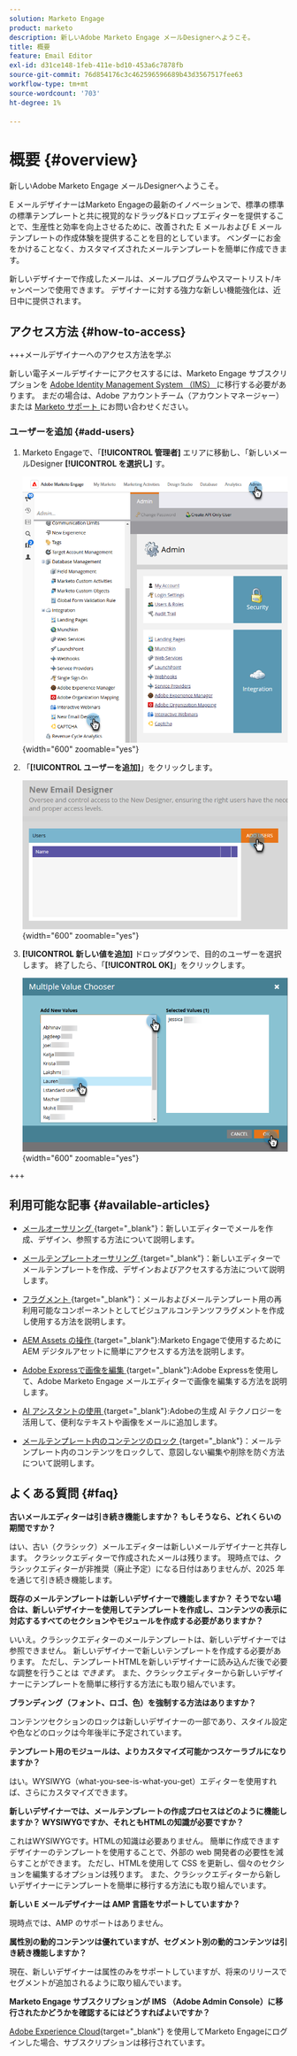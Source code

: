 ```yaml
---
solution: Marketo Engage
product: marketo
description: 新しいAdobe Marketo Engage メールDesignerへようこそ。
title: 概要
feature: Email Editor
exl-id: d31ce148-1feb-411e-bd10-453a6c7878fb
source-git-commit: 76d854176c3c462596596689b43d3567517fee63
workflow-type: tm+mt
source-wordcount: '703'
ht-degree: 1%

---
```


# 概要 {#overview}

新しいAdobe Marketo Engage メールDesignerへようこそ。

E メールデザイナーはMarketo Engageの最新のイノベーションで、標準の標準の標準テンプレートと共に視覚的なドラッグ&amp;ドロップエディターを提供することで、生産性と効率を向上させるために、改善された E メールおよび E メールテンプレートの作成体験を提供することを目的としています。 ベンダーにお金をかけることなく、カスタマイズされたメールテンプレートを簡単に作成できます。

新しいデザイナーで作成したメールは、メールプログラムやスマートリスト/キャンペーンで使用できます。 デザイナーに対する強力な新しい機能強化は、近日中に提供されます。

## アクセス方法 {#how-to-access}

+++メールデザイナーへのアクセス方法を学ぶ

新しい電子メールデザイナーにアクセスするには、Marketo Engage サブスクリプションを [Adobe Identity Management System （IMS） ](https://experienceleague.adobe.com/en/docs/marketo/using/product-docs/administration/marketo-with-adobe-identity/adobe-identity-management-overview) に移行する必要があります。 まだの場合は、Adobe アカウントチーム（アカウントマネージャー）または [Marketo サポート ](https://nation.marketo.com/t5/support/ct-p/Support) にお問い合わせください。

### ユーザーを追加 {#add-users}

1. Marketo Engageで、「**[!UICONTROL 管理者]** エリアに移動し、「新しいメールDesigner **[!UICONTROL を選択し]** す。

   ![ 管理者の左側のナビゲーションにある「新しい電子メールDesigner」を選択 ](assets/overview-1.png){width="600" zoomable="yes"}

1. 「**[!UICONTROL ユーザーを追加]**」をクリックします。

   ![ 「ユーザーを追加」ボタン ](assets/overview-2.png){width="600" zoomable="yes"}

1. **[!UICONTROL 新しい値を追加]** ドロップダウンで、目的のユーザーを選択します。 終了したら、「**[!UICONTROL OK]**」をクリックします。

   ![ リストからのユーザーの選択 ](assets/overview-3.png){width="600" zoomable="yes"}

+++

## 利用可能な記事 {#available-articles}

* [ メールオーサリング ](/help/marketo/product-docs/email-marketing/email-designer/email-authoring.md){target="_blank"}：新しいエディターでメールを作成、デザイン、参照する方法について説明します。

* [ メールテンプレートオーサリング ](/help/marketo/product-docs/email-marketing/email-designer/email-template-authoring.md){target="_blank"}：新しいエディターでメールテンプレートを作成、デザインおよびアクセスする方法について説明します。

* [ フラグメント ](/help/marketo/product-docs/email-marketing/email-designer/fragments.md){target="_blank"}：メールおよびメールテンプレート用の再利用可能なコンポーネントとしてビジュアルコンテンツフラグメントを作成し使用する方法を説明します。

* [AEM Assets の操作 ](/help/marketo/product-docs/email-marketing/email-designer/aem-assets.md){target="_blank"}:Marketo Engageで使用するためにAEM デジタルアセットに簡単にアクセスする方法を説明します。

* [Adobe Expressで画像を編集 ](/help/marketo/product-docs/email-marketing/email-designer/edit-images-adobe-express.md){target="_blank"}:Adobe Expressを使用して、Adobe Marketo Engage メールエディターで画像を編集する方法を説明します。

* [AI アシスタントの使用 ](/help/marketo/product-docs/email-marketing/email-designer/ai-assistant.md){target="_blank"}:Adobeの生成 AI テクノロジーを活用して、便利なテキストや画像をメールに追加します。

* [ メールテンプレート内のコンテンツのロック ](/help/marketo/product-docs/email-marketing/email-designer/content-locking.md){target="_blank"}：メールテンプレート内のコンテンツをロックして、意図しない編集や削除を防ぐ方法について説明します。

## よくある質問 {#faq}

**古いメールエディターは引き続き機能しますか？ もしそうなら、どれくらいの期間ですか？**

はい、古い（クラシック）メールエディターは新しいメールデザイナーと共存します。 クラシックエディターで作成されたメールは残ります。 現時点では、クラシックエディターが非推奨（廃止予定）になる日付はありませんが、2025 年を通じて引き続き機能します。

**既存のメールテンプレートは新しいデザイナーで機能しますか？ そうでない場合は、新しいデザイナーを使用してテンプレートを作成し、コンテンツの表示に対応するすべてのセクションやモジュールを作成する必要がありますか？**

いいえ。クラシックエディターのメールテンプレートは、新しいデザイナーでは参照できません。 新しいデザイナーで新しいテンプレートを作成する必要があります。 ただし、テンプレートHTMLを新しいデザイナーに読み込んだ後で必要な調整を行うことは _できます_。 また、クラシックエディターから新しいデザイナーにテンプレートを簡単に移行する方法にも取り組んでいます。

**ブランディング（フォント、ロゴ、色）を強制する方法はありますか？**

コンテンツセクションのロックは新しいデザイナーの一部であり、スタイル設定や色などのロックは今年後半に予定されています。

**テンプレート用のモジュールは、よりカスタマイズ可能かつスケーラブルになりますか？**

はい。WYSIWYG（what-you-see-is-what-you-get）エディターを使用すれば、さらにカスタマイズできます。

**新しいデザイナーでは、メールテンプレートの作成プロセスはどのように機能しますか？ WYSIWYGですか、それともHTMLの知識が必要ですか？**

これはWYSIWYGです。HTMLの知識は必要ありません。 簡単に作成できます
デザイナーのテンプレートを使用することで、外部の web 開発者の必要性を減らすことができます。 ただし、HTMLを使用して CSS を更新し、個々のセクションを編集するオプションは残ります。 また、クラシックエディターから新しいデザイナーにテンプレートを簡単に移行する方法にも取り組んでいます。

**新しい E メールデザイナーは AMP 言語をサポートしていますか？**

現時点では、AMP のサポートはありません。

**属性別の動的コンテンツは優れていますが、セグメント別の動的コンテンツは引き続き機能しますか？**

現在、新しいデザイナーは属性のみをサポートしていますが、将来のリリースでセグメントが追加されるように取り組んでいます。

**Marketo Engage サブスクリプションが IMS （Adobe Admin Console）に移行されたかどうかを確認するにはどうすればよいですか？**

[Adobe Experience Cloud](https://experiencecloud.adobe.com/){target="_blank"} を使用してMarketo Engageにログインした場合、サブスクリプションは移行されています。
